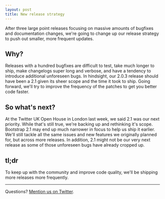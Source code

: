 ```yaml
---
layout: post
title: New release strategy
---
```


After three large point releases focusing on massive amounts of bugfixes and documentation changes, we're going to change up our release strategy to push out smaller, more frequent updates.

## Why?

Releases with a hundred bugfixes are difficult to test, take much longer to ship, make changelogs super long and verbose, and have a tendency to introduce additional unforeseen bugs. In hindsight, our 2.0.3 release should have been a 2.1 given its sheer scope and the time it took to ship. Going forward, we'll try to improve the frequency of the patches to get you better code faster.

## So what's next?

At the Twitter UK Open House in London last week, we said 2.1 was our next priority. While that's still true, we're backing up and rethinking it's scope. Bootstrap 2.1 may end up much narrower in focus to help us ship it earlier. We'll still tackle all the same issues and new features we originally planned for, but across more releases. In addition, 2.1 might not be our very next release as some of those unforeseen bugs have already cropped up.

## tl;dr

To keep up with the community and improve code quality, we'll be shipping more releases more frequently.

-----

Questions? [Mention us on Twitter](https://twitter.com/twbootstrap).
